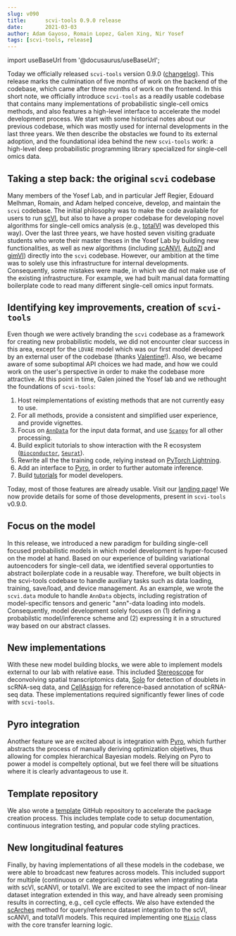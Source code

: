 ```yaml
---
slug: v090
title:      scvi-tools 0.9.0 release
date:       2021-03-03
author: Adam Gayoso, Romain Lopez, Galen Xing, Nir Yosef
tags: [scvi-tools, release]
---
```

import useBaseUrl from '@docusaurus/useBaseUrl';

Today we officially released `scvi-tools` version 0.9.0 ([changelog](https://docs.scvi-tools.org/en/stable/release_notes/index.html)). This release marks the culmination of five months of work on the backend of the codebase, which came after three months of work on the frontend.
In this short note, we officially introduce `scvi-tools` as a readily usable codebase that contains many implementations of probabilistic single-cell omics methods, and also features a high-level interface to accelerate the model development process. We start with some historical notes about our previous codebase, which was mostly used for internal developments in the last three years. We then describe the obstacles we found to its external adoption, and the foundational idea behind the new `scvi-tools` work: a high-level deep probabilistic programming library specialized for single-cell omics data.

<!--truncate-->

## Taking a step back: the original `scvi` codebase

Many members of the Yosef Lab, and in particular Jeff Regier, Edouard Melhman, Romain, and Adam helped conceive, develop, and maintain the `scvi` codebase. The initial philosophy was to make the code available for users to run [scVI](https://www.nature.com/articles/s41592-018-0229-2), but also to have a proper codebase for developing novel algorithms for single-cell omics analysis (e.g., [totalVI](https://www.nature.com/articles/s41592-020-01050-x) was developed this way). Over the last three years, we have hosted seven visiting graduate students who wrote their master theses in the Yosef Lab by building new functionalities, as well as new algorithms (including [scANVI](https://www.embopress.org/doi/full/10.15252/msb.20209620), [AutoZI](https://www.biorxiv.org/content/biorxiv/early/2019/10/10/794875.full.pdf) and [gimVI](https://arxiv.org/pdf/1905.02269.pdf)) directly into the `scvi` codebase. However, our ambition at the time was to solely use this infrastructure for internal developments. Consequently, some mistakes were made, in which we did not make use of the existing infrastructure. For example, we had built manual data formatting boilerplate code to read many different single-cell omics input formats.

## Identifying key improvements, creation of `scvi-tools`

Even though we were actively branding the `scvi` codebase as a framework for creating new probabilistic models, we did not encounter clear success in this area, except for the `LDVAE` model which was our first model developed by an external user of the codebase (thanks [Valentine](https://www.nxn.se/)!). Also, we became aware of some suboptimal API choices we had made, and how we could work on the user's perspective in order to make the codebase more attractive. At this point in time, Galen joined the Yosef lab and we rethought the foundations of `scvi-tools`:

1. Host reimplementations of existing methods that are not currently easy to use.
2. For all methods, provide a consistent and simplified user experience, and provide vignettes.
3. Focus on [`AnnData`](https://anndata.readthedocs.io/en/latest/) for the input data format, and use [`Scanpy`](https://scanpy.readthedocs.io/en/stable/) for all other processing.
4. Build explicit tutorials to show interaction with the R ecosystem ([`Bioconductor`](https://www.bioconductor.org/), [`Seurat`](https://satijalab.org/seurat/)).
5. Rewrite all the the training code, relying instead on [PyTorch Lightning](https://www.pytorchlightning.ai/).
6. Add an interface to [Pyro](https://pyro.ai/), in order to further automate inference.
7. Build [tutorials](https://docs.scvi-tools.org/en/latest/user_guide/index.html) for model developers.

Today, most of those features are already usable. Visit our [landing page](https://scvi-tools.org)! We now provide details for some of those developments, present in `scvi-tools` v0.9.0.

## Focus on the model

In this release, we introduced a new paradigm for building single-cell focused probabilistic models in which model development is hyper-focused on the model at hand. Based on our experience of building variational autoencoders for single-cell data, we identified several opportunties to abstract boilerplate code in a reusable way. Therefore, we built objects in the scvi-tools codebase to handle auxiliary tasks such as data loading, training, save/load, and device management. As an example, we wrote the `scvi.data` module to handle `AnnData` objects, including registration of model-specific tensors and generic "ann"-data loading into models. Consequently, model development solely focuses on (1) defining a probabilstic model/inference scheme and (2) expressing it in a structured way based on our abstract classes.

## New implementations

With these new model building blocks, we were able to implement models external to our lab with relative ease. This included [Stereoscope](https://www.nature.com/articles/s42003-020-01247-y) for deconvolving spatial transcriptomics data, [Solo](https://www.sciencedirect.com/science/article/pii/S2405471220301952) for detection of doublets in scRNA-seq data, and [CellAssign](https://www.nature.com/articles/s41592-019-0529-1) for reference-based annotation of scRNA-seq data. These implementations required significantly fewer lines of code with `scvi-tools`.

## Pyro integration

Another feature we are excited about is integration with [Pyro](https://pyro.ai/), which further abstracts the process of manually deriving optimization objetives, thus allowing for complex hierarchical Bayesian models. Relying on Pyro to power a model is compeltely optional, but we feel there will be situations where it is clearly advantageous to use it.

## Template repository

We also wrote a [template](https://scvi-tools-skeleton.readthedocs.io/en/stable/) GitHub repository to accelerate the package creation process. This includes template code to setup documentation, continuous integration testing, and popular code styling practices.

## New longitudinal features

Finally, by having implementations of all these models in the codebase, we were able to broadcast new features across models. This included support for multiple (continuous or categorical) covariates when integrating data with scVI, scANVI, or totalVI. We are excited to see the impact of non-linear dataset integration extended in this way, and have already seen promising results in correcting, e.g., cell cycle effects.
We also have extended the [scArches](https://scarches.readthedocs.io/en/latest/) method for query/reference dataset integration to the scVI, scANVI, and totalVI models. This required implementing one [`Mixin`](https://github.com/YosefLab/scvi-tools/blob/master/scvi/model/base/_archesmixin.py) class with the core transfer learning logic.
